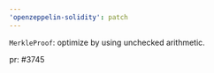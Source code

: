 ```yaml
---
'openzeppelin-solidity': patch
---
```


`MerkleProof`: optimize by using unchecked arithmetic.

pr: #3745
